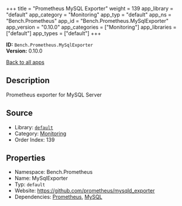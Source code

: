 ﻿+++
title = "Prometheus MySQL Exporter"
weight = 139
app_library = "default"
app_category = "Monitoring"
app_typ = "default"
app_ns = "Bench.Prometheus"
app_id = "Bench.Prometheus.MySqlExporter"
app_version = "0.10.0"
app_categories = ["Monitoring"]
app_libraries = ["default"]
app_types = ["default"]
+++

**ID:** `Bench.Prometheus.MySqlExporter`  
**Version:** 0.10.0  
<!--more-->

[Back to all apps](/apps/)

## Description
Prometheus exporter for MySQL Server

## Source

* Library: [`default`](/app_libraries/default)
* Category: [Monitoring](/app_categories/monitoring)
* Order Index: 139

## Properties

* Namespace: Bench.Prometheus
* Name: MySqlExporter
* Typ: `default`
* Website: <https://github.com/prometheus/mysqld_exporter>
* Dependencies: [Prometheus](/apps/Bench.Prometheus), [MySQL](/apps/Bench.MySQL)

